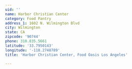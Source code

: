 ```yaml
---
uid: ''
name: Harbor Christian Center
category: Food Pantry
address_1: 1602 N. Wilmington Blvd
city: Wilmington
state: CA
zipcode: '90744'
phone: 310.835.5661
latitude: '33.7950143'
longitude: '-118.2748789'
title: 'Harbor Christian Center, Food Oasis Los Angeles'

---
```

